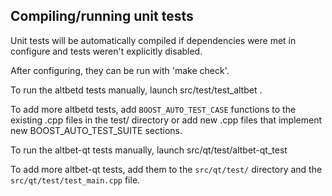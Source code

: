 Compiling/running unit tests
------------------------------------

Unit tests will be automatically compiled if dependencies were met in configure
and tests weren't explicitly disabled.

After configuring, they can be run with 'make check'.

To run the altbetd tests manually, launch src/test/test_altbet .

To add more altbetd tests, add `BOOST_AUTO_TEST_CASE` functions to the existing
.cpp files in the test/ directory or add new .cpp files that
implement new BOOST_AUTO_TEST_SUITE sections.

To run the altbet-qt tests manually, launch src/qt/test/altbet-qt_test

To add more altbet-qt tests, add them to the `src/qt/test/` directory and
the `src/qt/test/test_main.cpp` file.
